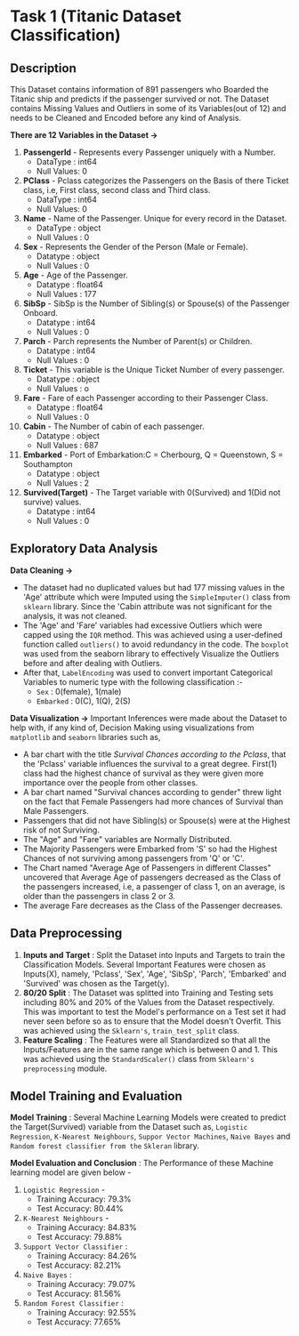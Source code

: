 # Task 1 (Titanic Dataset Classification)
## Description
This Dataset contains information of 891 passengers who Boarded the Titanic ship and predicts if the passenger survived or not. The Dataset contains Missing Values and Outliers in some of its Variables(out of 12) and needs to be Cleaned and Encoded before any kind of Analysis.
<br>

**There are 12 Variables in the Dataset ->**
1) **PassengerId** - Represents every Passenger uniquely with a Number.
    - DataType : int64
    - Null Values: 0
2) **PClass** -  Pclass categorizes the Passengers on the Basis of there Ticket class, i.e, First class, second class and Third class.
    - DataType : int64
    - Null Values: 0
3) **Name** - Name of the Passenger. Unique for every record in the Dataset.
    - DataType : object
    - Null Values : 0
4) **Sex** - Represents the Gender of the Person (Male or Female).
    - Datatype : object
    - Null Values : 0
5) **Age** - Age of the Passenger.
    - Datatype : float64
    - Null Values : 177
6) **SibSp** - SibSp is the Number of Sibling(s) or Spouse(s) of the Passenger Onboard.
    - Datatype : int64
    - Null Values : 0
7) **Parch** - Parch represents the Number of Parent(s) or Children.
    - Datatype : int64
    - Null Values : 0
8) **Ticket** - This variable is the Unique Ticket Number of every passenger.
    - Datatype : object
    - Null Values : o
9) **Fare** - Fare of each Passenger according to their Passenger Class.
    - Datatype : float64
    - Null Values : 0
10) **Cabin** - The Number of cabin of each passenger.
    - Datatype : object
    - Null Values : 687
11) **Embarked** - Port of Embarkation:C = Cherbourg, Q = Queenstown, S = Southampton
    - Datatype : object
    - Null Values : 2
12) **Survived(Target)** - The Target variable with 0(Survived) and 1(Did not survive) values.
    - Datatype : int64
    - Null Values : 0

## Exploratory Data Analysis
**Data Cleaning ->**
- The dataset had no duplicated values but had 177 missing values in the 'Age' attribute which were Imputed using the `SimpleImputer()` class from `sklearn` library. Since the 'Cabin attribute was not significant for the analysis, it was not cleaned.
- The 'Age' and 'Fare' variables had excessive Outliers which were capped using the `IQR` method. This was achieved using a user-defined function called `outliers()` to avoid redundancy in the code. The `boxplot` was used from the seaborn library to effectively Visualize the Outliers before and after dealing with Outliers.
- After that, `LabelEncoding` was used to convert important Categorical Variables to numeric type with the following classification :-
    - `Sex` : 0(female), 1(male)
    - `Embarked` : 0(C), 1(Q), 2(S)

**Data Visualization ->**
Important Inferences were made about the Dataset to help with, if any kind of, Decision Making using visualizations from `matplotlib` and `seaborn` libraries such as, 
- A bar chart with the title *Survival Chances according to the Pclass*, that the 'Pclass' variable influences the survival to a great degree. First(1) class had the highest chance of survival as they were given more importance over the people from other classes.
- A bar chart named "Survival chances according to gender" threw light on the fact that Female Passengers had more chances of Survival than Male Passengers.
- Passengers that did not have Sibling(s) or Spouse(s) were at the Highest risk of not Surviving.
- The "Age" and "Fare" variables are Normally Distributed.
- The Majority Passengers were Embarked from 'S' so had the Highest Chances of not surviving among passengers from 'Q' or 'C'.
- The Chart named "Average Age of Passengers in different Classes" uncovered that Average Age of passengers decreased as the Class of the passengers increased, i.e, a passenger of class 1, on an average, is older than the passengers in class 2 or 3.
- The average Fare decreases as the Class of the Passenger decreases.

## Data Preprocessing
1) **Inputs and Target** : Split the Dataset into Inputs and Targets to train the Classification Models. Several Important Features were chosen as Inputs(X), namely, 'Pclass', 'Sex', 'Age', 'SibSp', 'Parch', 'Embarked' and 'Survived' was chosen as the Target(y).
2) **80/20 Split** : The Dataset was splitted into Training and Testing sets including 80% and 20% of the Values from the Dataset respectively. This was important to test the Model's performance on a Test set it had never seen before so as to ensure that the Model doesn't Overfit. This was achieved using the `Sklearn's`, `train_test_split` class.
3) **Feature Scaling** : The Features were all Standardized so that all the Inputs/Features are in the same range which is between 0 and 1. This was achieved using the `StandardScaler()` class from `Sklearn's` `preprocessing` module.

## Model Training and Evaluation
**Model Training** : Several Machine Learning Models were created to predict the Target(Survived) variable from the Dataset such as, `Logistic Regression`, `K-Nearest Neighbours`, `Suppor Vector Machines`, `Naive Bayes` and `Random forest classifier from the` `Skleran` library.

**Model Evaluation and Conclusion** : The Performance of these Machine learning model are given below -
1) `Logistic Regression` - 
    - Training Accuracy: 79.3%
    - Test Accuracy: 80.44%
2) `K-Nearest Neighbours` -
    - Training Accuracy: 84.83%
    - Test Accuracy: 79.88%
3) `Support Vector Classifier` :
    - Training Accuracy: 84.26% 
    - Test Accuracy: 82.21%
4) `Naive Bayes` :
    - Training Accuracy: 79.07%
    - Test Accuracy: 81.56%
5) `Random Forest Classifier` :
    - Training Accuracy: 92.55%
    - Test Accuracy: 77.65%